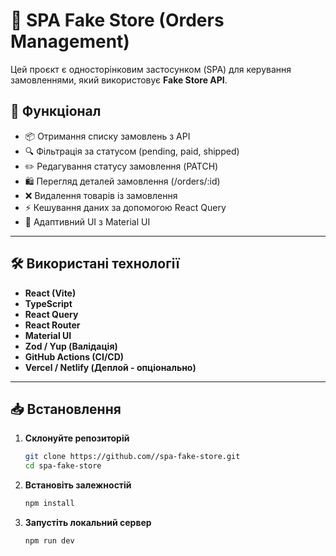 # 🛒 SPA Fake Store (Orders Management)

Цей проєкт є односторінковим застосунком (SPA) для керування замовленнями, який використовує **Fake Store API**.

## 🚀 Функціонал

- 📦 Отримання списку замовлень з API
- 🔍 Фільтрація за статусом (pending, paid, shipped)
- ✏️ Редагування статусу замовлення (PATCH)
- 🛍 Перегляд деталей замовлення (/orders/:id)
- ❌ Видалення товарів із замовлення
- ⚡ Кешування даних за допомогою React Query
- 🎨 Адаптивний UI з Material UI

---

## 🛠 Використані технології

- **React (Vite)**
- **TypeScript**
- **React Query**
- **React Router**
- **Material UI**
- **Zod / Yup (Валідація)**
- **GitHub Actions (CI/CD)**
- **Vercel / Netlify (Деплой - опціонально)**

---

## 📥 Встановлення

1. **Склонуйте репозиторій**  
   ```sh
   git clone https://github.com//spa-fake-store.git
   cd spa-fake-store
   ```

2. **Встановіть залежностій**  
   ```sh
   npm install 
   ```

2. **Запустіть локальний сервер**  
   ```sh
   npm run dev
   ```